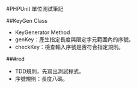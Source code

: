 #PHPUnit
單位測試筆記

##KeyGen
Class
* KeyGenerator
Method
* genKey：產生指定長度與限定字元範圍內的序號。
* checkKey：檢查輸入序號是否符合指定規則。

###red
* TDD規則，先寫出測試程式。
* 序號規則：長度八碼。


